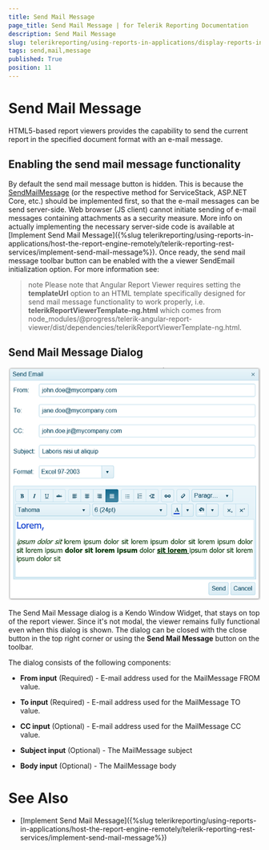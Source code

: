 ```yaml
---
title: Send Mail Message
page_title: Send Mail Message | for Telerik Reporting Documentation
description: Send Mail Message
slug: telerikreporting/using-reports-in-applications/display-reports-in-applications/web-application/send-mail-message
tags: send,mail,message
published: True
position: 11
---
```


# Send Mail Message



HTML5-based report viewers provides the capability to send the current report 
        in the specified document format with an e-mail message.
      

## Enabling the send mail message functionality

By default the send mail message button is hidden.
          This is because the 
          [SendMailMessage](/reporting/api/Telerik.Reporting.Services.WebApi.ReportsControllerBase#collapsible-Telerik_Reporting_Services_WebApi_ReportsControllerBase_SendMailMessage)
          (or the respective method for ServiceStack, ASP.NET Core, etc.) should be implemented
          first, so that the e-mail messages can be send server-side. Web browser (JS client) cannot
          initiate sending of e-mail messages containing attachments as a security measure.
          More info on actually implementing the necessary server-side code is available at
          [Implement Send Mail Message]({%slug telerikreporting/using-reports-in-applications/host-the-report-engine-remotely/telerik-reporting-rest-services/implement-send-mail-message%}).
          Once ready, the send mail message toolbar button can be enabled with 
          the a viewer SendEmail initialization option.
          For more information see: [](c578f366-93da-4dd1-8972-6efbc5a1790b#sendEmailOption)

>note Please note that Angular Report Viewer requires setting the  __templateUrl__              option to an HTML template specifically designed for send mail message functionality to work properly, i.e.              __telerikReportViewerTemplate-ng.html__  which comes from             node_modules/@progress/telerik-angular-report-viewer/dist/dependencies/telerikReportViewerTemplate-ng.html.          


## Send Mail Message Dialog  
  ![send-mail-msg-dialog](images/HTML5ReportViewer/send-mail-msg-dialog.png)

The Send Mail Message dialog is a Kendo Window Widget, that stays on top of the report viewer. Since it's not modal, the viewer remains fully functional even when this dialog is shown.
          The dialog can be closed with the close button in the top right corner or using the __Send Mail Message__ button on the toolbar.
        

The dialog consists of the following components:
        

* __From input__ (Required) - E-mail address used for the MailMessage FROM value.
            

* __To input__ (Required) - E-mail address used for the MailMessage TO value.
            

* __CC input__ (Optional) - E-mail address used for the MailMessage CC value.
            

* __Subject input__ (Optional) - The MailMessage subject
            

* __Body input__ (Optional) - The MailMessage body
            

# See Also


 * [Implement Send Mail Message]({%slug telerikreporting/using-reports-in-applications/host-the-report-engine-remotely/telerik-reporting-rest-services/implement-send-mail-message%})[](c578f366-93da-4dd1-8972-6efbc5a1790b#sendEmailOption)
